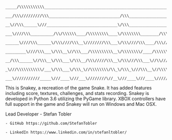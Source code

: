 ```
_____/\\\\\\\\\\\___________________________________________________________________________
 ___/\\\/////////\\\_______________________________/\\\______________________________________
  __\//\\\______\///_______________________________\/\\\___________________________/\\\__/\\\_
   ___\////\\\__________/\\/\\\\\\____/\\\\\\\\\____\/\\\\\\\\________/\\\\\\\\____\//\\\/\\\__
    ______\////\\\______\/\\\////\\\__\////////\\\___\/\\\////\\\____/\\\/////\\\____\//\\\\\___
     _________\////\\\___\/\\\__\//\\\___/\\\\\\\\\\__\/\\\\\\\\/____/\\\\\\\\\\\______\//\\\____
      __/\\\______\//\\\__\/\\\___\/\\\__/\\\/////\\\__\/\\\///\\\___\//\\///////____/\\_/\\\_____
       _\///\\\\\\\\\\\/___\/\\\___\/\\\_\//\\\\\\\\/\\_\/\\\_\///\\\__\//\\\\\\\\\\_\//\\\\/______
        ___\///////////_____\///____\///___\////////\//__\///____\///____\//////////___\////________
```
 

This is Snakey, a recreation of the game Snake. It has added features including score, textures, challenges, and stats recording.
Snakey is developed in Python 3.6 utilizing the PyGame library. XBOX controllers have full support in the game and Snakey will run on
Windows and Mac OSX.

Lead Developer - Stefan Tobler

	- GitHub https://github.com/StefanTobler
	
	- LinkedIn https://www.linkedin.com/in/stefanltobler/
